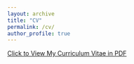 ```yaml
---
layout: archive
title: "CV"
permalink: /cv/
author_profile: true
---
```


[Click to View My Curriculum Vitae in PDF](https://ziyiyin97.github.io/files/Ziyi_Yin_CV.pdf)
